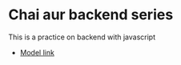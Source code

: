 # Chai aur backend series

This is a practice on backend with javascript

- [Model link](https://app.eraser.io/workspace/YtPqZ1VogxGy1jzIDkzj?origin=share)


